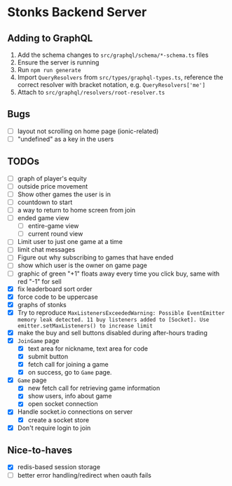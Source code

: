 # Stonks Backend Server

## Adding to GraphQL

1. Add the schema changes to `src/graphql/schema/*-schema.ts` files
1. Ensure the server is running
1. Run `npm run generate`
1. Import `QueryResolvers` from `src/types/graphql-types.ts`, reference the correct resolver with bracket notation, e.g. `QueryResolvers['me']`
1. Attach to `src/graphql/resolvers/root-resolver.ts`

## Bugs

- [ ] layout not scrolling on home page (ionic-related)
- [ ] "undefined" as a key in the users

## TODOs

- [ ] graph of player's equity
- [ ] outside price movement
- [ ] Show other games the user is in
- [ ] countdown to start
- [ ] a way to return to home screen from join
- [ ] ended game view
  - [ ] entire-game view
  - [ ] current round view
- [ ] Limit user to just one game at a time
- [ ] limit chat messages
- [ ] Figure out why subscribing to games that have ended
- [ ] show which user is the owner on game page
- [ ] graphic of green "+1" floats away every time you click buy, same with red "-1" for sell
- [x] fix leaderboard sort order
- [x] force code to be uppercase
- [x] graphs of stonks
- [x] Try to reproduce `MaxListenersExceededWarning: Possible EventEmitter memory leak detected. 11 buy listeners added to [Socket]. Use emitter.setMaxListeners() to increase limit`
- [x] make the buy and sell buttons disabled during after-hours trading
- [x] `JoinGame` page
  - [x] text area for nickname, text area for code
  - [x] submit button
  - [x] fetch call for joining a game
  - [x] on success, go to `Game` page.
- [x] `Game` page
  - [x] new fetch call for retrieving game information
  - [x] show users, info about game
  - [x] open socket connection
- [x] Handle socket.io connections on server
  - [x] create a socket store
- [x] Don't require login to join

## Nice-to-haves

- [x] redis-based session storage
- [ ] better error handling/redirect when oauth fails

